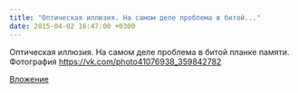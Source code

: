 ```yaml
---
title: "Оптическая иллюзия. На самом деле проблема в битой..."
date: 2015-04-02 16:47:00 +0300
---
```


Оптическая иллюзия. На самом деле проблема в битой планке памяти.
Фотография
https://vk.com/photo41076938_359842782

[Вложение](https://vk.com/photo41076938_359842782)
